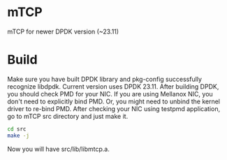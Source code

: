 # mTCP
mTCP for newer DPDK version (~23.11)

# Build
Make sure you have built DPDK library and pkg-config successfully recognize libdpdk. Current version uses DPDK 23.11. After building DPDK, you should check PMD for your NIC. If you are using Mellanox NIC, you don't need to explicitly bind PMD. Or, you might need to unbind the kernel driver to re-bind PMD.
After checking your NIC using testpmd application, go to mTCP src directory and just make it.

```Bash
cd src
make -j
```

Now you will have src/lib/libmtcp.a.

